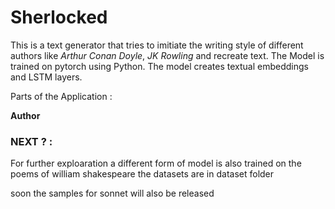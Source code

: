 # Sherlocked

This is a text generator that tries to imitiate the writing style of different authors like *Arthur Conan Doyle*, *JK Rowling* and recreate text.
The Model is trained on pytorch using Python.
The model creates textual embeddings and LSTM layers.

Parts of the Application :

**Author** 


### NEXT ? :
For further exploaration a different form of model is also trained on the poems of william shakespeare the datasets are in dataset folder

soon the samples for sonnet will also be released